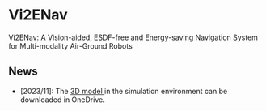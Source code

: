 # Vi2ENav
Vi2ENav: A Vision-aided, ESDF-free and Energy-saving Navigation System for Multi-modality Air-Ground Robots


## News
- [2023/11]: The [3D model ](https://connecthkuhk-my.sharepoint.com/:u:/g/personal/u3009632_connect_hku_hk/ERX7ejbV3xdOkLQe5SMgGG0Bh6D1qGd-9vg5iMWpi8VQsw?e=H07haj) in the simulation environment can be downloaded in OneDrive.

